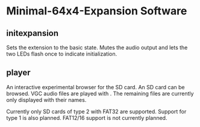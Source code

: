 # Minimal-64x4-Expansion Software

## initexpansion
Sets the extension to the basic state. Mutes the audio output and lets the two LEDs flash once to indicate initialization.

## player
An interactive experimental browser for the SD card. An SD card can be browsed. VGC audio files are played with <ENTER>. The remaining files are currently only displayed with their names.

Currently only SD cards of type 2 with FAT32 are supported. Support for type 1 is also planned. FAT12/16 support is not currently planned.

